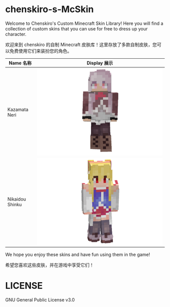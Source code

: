 # chenskiro-s-McSkin

Welcome to Chenskiro's Custom Minecraft Skin Library! Here you will find a collection of custom skins that you can use for free to dress up your character.

欢迎来到 chenskiro 的自制 Minecraft 皮肤库！这里存放了多款自制皮肤，您可以免费使用它们来装扮您的角色。

| Name 名称       | Display 展示                    |
| --------------- | ------------------------------- |
| Kazamata Neri   | ![](./gifs/Kazamata_Neri.gif)   |
| Nikaidou Shinku | ![](./gifs/Nikaidou_Shinku.gif) |

We hope you enjoy these skins and have fun using them in the game!

希望您喜欢这些皮肤，并在游戏中享受它们！

# LICENSE
GNU General Public License v3.0
